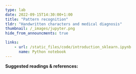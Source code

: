 ```yaml
---
type: lab
date: 2022-09-15T14:30:00+1:00
title: "Pattern recognition"
tldr: "Handwritten characters and medical diagnosis"
thumbnail: /_images/jupyter.png
hide_from_announcments: true

links: 
    - url: /static_files/code/introduction_sklearn.ipynb
      name: Python notebook
---
```

**Suggested readings & references:**
<!-- - [Python Installation Guidelines](https://docs.anaconda.com/anaconda/install/) Guide to install the Python Anaconda distribution.
- [Online tutorials](python.org/): Hands-on tutorials for beginners. -->
